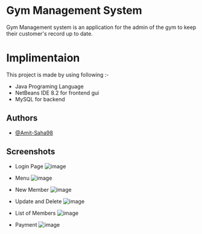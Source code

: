 
# Gym Management System

Gym Management system is an application for the admin of the gym to keep their customer's record up to date.

# Implimentaion
This project is made by using following :-

* Java Programing Language
* NetBeans IDE 8.2 for frontend gui
* MySQL for backend


## Authors

- [@Amit-Saha98](https://github.com/Amit-Saha98)



## Screenshots
* Login Page
![image](https://user-images.githubusercontent.com/114154372/191742406-a5e173cf-e0bf-430a-9ed8-473c8d1f07d3.png)

* Menu
![image](https://user-images.githubusercontent.com/114154372/191743025-28adfb93-a8b6-41f9-bf31-b754a60d776d.png)

* New Member 
![image](https://user-images.githubusercontent.com/114154372/191743230-ed9fd5a3-4f97-440b-b8eb-40c6d65165df.png)

* Update and Delete 
![image](https://user-images.githubusercontent.com/114154372/191743762-ab2de8c6-5514-4ee9-98da-4b0e292abdd5.png)
 
 * List of Members
 ![image](https://user-images.githubusercontent.com/114154372/191743982-dada4966-8bbf-4fba-8575-5c5d6ac6e774.png)

* Payment
![image](https://user-images.githubusercontent.com/114154372/191744266-df2b04bf-d3d2-4014-ab09-8979282972f4.png)


